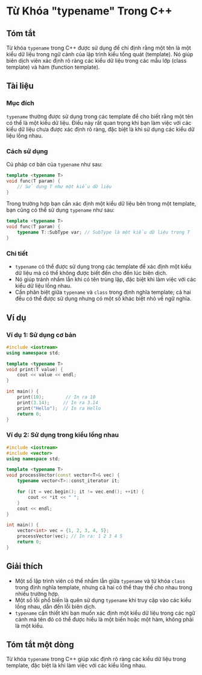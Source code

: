 <!--
Meta Description: # Từ Khóa "typename" Trong C++ ## Tóm tắt Từ khóa `typename` trong C++ được sử dụng để chỉ định rằng một tên là một kiểu dữ liệu trong ngữ cảnh của lậ...
Meta Keywords: typename, một, kiểu, trong, liệu
-->

# Từ Khóa "typename" Trong C++

## Tóm tắt
Từ khóa `typename` trong C++ được sử dụng để chỉ định rằng một tên là một kiểu dữ liệu trong ngữ cảnh của lập trình kiểu tổng quát (template). Nó giúp biên dịch viên xác định rõ ràng các kiểu dữ liệu trong các mẫu lớp (class template) và hàm (function template).

## Tài liệu
### Mục đích
`typename` thường được sử dụng trong các template để cho biết rằng một tên có thể là một kiểu dữ liệu. Điều này rất quan trọng khi bạn làm việc với các kiểu dữ liệu chưa được xác định rõ ràng, đặc biệt là khi sử dụng các kiểu dữ liệu lồng nhau.

### Cách sử dụng
Cú pháp cơ bản của `typename` như sau:
```cpp
template <typename T>
void func(T param) {
    // Sử dụng T như một kiểu dữ liệu
}
```

Trong trường hợp bạn cần xác định một kiểu dữ liệu bên trong một template, bạn cũng có thể sử dụng `typename` như sau:
```cpp
template <typename T>
void func(T param) {
    typename T::SubType var; // SubType là một kiểu dữ liệu trong T
}
```

### Chi tiết
- `typename` có thể được sử dụng trong các template để xác định một kiểu dữ liệu mà có thể không được biết đến cho đến lúc biên dịch.
- Nó giúp tránh nhầm lẫn khi có tên trùng lặp, đặc biệt khi làm việc với các kiểu dữ liệu lồng nhau.
- Cần phân biệt giữa `typename` và `class` trong định nghĩa template; cả hai đều có thể được sử dụng nhưng có một số khác biệt nhỏ về ngữ nghĩa.

## Ví dụ
### Ví dụ 1: Sử dụng cơ bản
```cpp
#include <iostream>
using namespace std;

template <typename T>
void print(T value) {
    cout << value << endl;
}

int main() {
    print(10);        // In ra 10
    print(3.14);     // In ra 3.14
    print("Hello");  // In ra Hello
    return 0;
}
```

### Ví dụ 2: Sử dụng trong kiểu lồng nhau
```cpp
#include <iostream>
#include <vector>
using namespace std;

template <typename T>
void processVector(const vector<T>& vec) {
    typename vector<T>::const_iterator it;

    for (it = vec.begin(); it != vec.end(); ++it) {
        cout << *it << " ";
    }
    cout << endl;
}

int main() {
    vector<int> vec = {1, 2, 3, 4, 5};
    processVector(vec); // In ra: 1 2 3 4 5
    return 0;
}
```

## Giải thích
- Một số lập trình viên có thể nhầm lẫn giữa `typename` và từ khóa `class` trong định nghĩa template, nhưng cả hai có thể thay thế cho nhau trong nhiều trường hợp.
- Một số lỗi phổ biến là quên sử dụng `typename` khi truy cập vào các kiểu lồng nhau, dẫn đến lỗi biên dịch.
- `typename` cần thiết khi bạn muốn xác định một kiểu dữ liệu trong các ngữ cảnh mà tên đó có thể được hiểu là một biến hoặc một hàm, không phải là một kiểu.

## Tóm tắt một dòng
Từ khóa `typename` trong C++ giúp xác định rõ ràng các kiểu dữ liệu trong template, đặc biệt là khi làm việc với các kiểu lồng nhau.